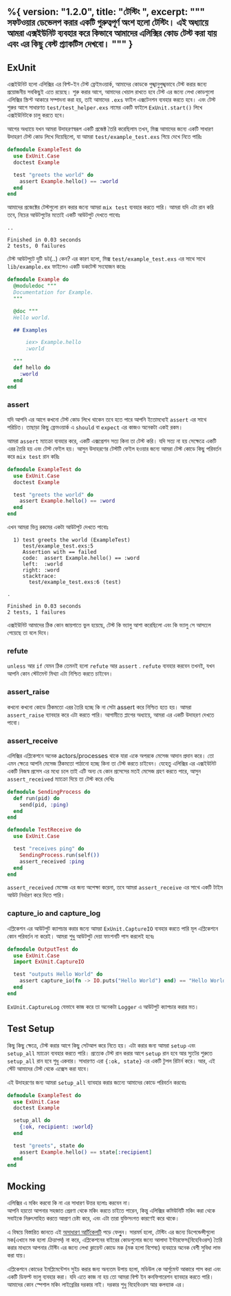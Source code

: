 %{
  version: "1.2.0",
  title: "টেস্টিং  ",
  excerpt: """
  সফটওয়ার ডেভেলপ করার একটি গুরুত্বপূর্ণ অংশ হলো টেস্টিং। 
এই অধ্যায়ে আমরা এক্সইউনিট ব্যবহার করে কিভাবে আমাদের এলিক্সির কোড টেস্ট করা যায় এবং এর কিছু বেস্ট প্র্যাকটিস দেখবো।
  """
}
---

## ExUnit

এক্সইউনিট হলো এলিক্সির এর বিল্ট-ইন টেস্ট ফ্রেইমওয়ার্ক, আমাদের কোডকে পুঙ্খানুপুঙ্খভাবে টেস্ট করার জন্যে প্রয়োজনীয় সবকিছুই এতে রয়েছে। 
শুরু করার আগে, আমাদের খেয়াল রাখতে হবে টেস্ট এর জন্যে লেখা কোডগুলো এলিক্সির স্ক্রিপ্ট আকারে সম্পাদনা করা হয়, তাই আমাদের `.exs` ফাইল এক্সটেনশন ব্যবহার করতে হবে।
এবং টেস্ট শুরুর আগে সাধারণত `test/test_helper.exs` নামের একটি ফাইলে `ExUnit.start()` লিখে এক্সইউনিটকে চালু করতে হবে।   

আগের অধ্যায়ে যখন আমরা উদাহরণস্বরূপ একটি প্রজেক্ট তৈরি করেছিলাম তখন, মিক্স আমাদের জন্যে একটি সাধারণ উদাহরণ টেস্ট কোড লিখে দিয়েছিলো, যা আমরা `test/example_test.exs` গিয়ে দেখে নিতে পারিঃ

```elixir
defmodule ExampleTest do
  use ExUnit.Case
  doctest Example

  test "greets the world" do
    assert Example.hello() == :world
  end
end
```

আমাদের প্রজেক্টের টেস্টগুলো রান করার জন্যে আমরা `mix test` ব্যবহার করতে পারি। 
আমরা যদি এটা রান করি তবে, নিচের আউটপুটের মতোই একটি আউটপুট দেখতে পাবোঃ  

```shell
..

Finished in 0.03 seconds
2 tests, 0 failures
```

টেস্ট আউটপুটে দুটি ডট(..) কেন? এর কারণ হলো, মিক্স `test/example_test.exs` এর সাথে সাথে `lib/example.ex` ফাইলেও একটি ডকটেস্ট সংযোজন করেঃ

```elixir
defmodule Example do
  @moduledoc """
  Documentation for Example.
  """

  @doc """
  Hello world.

  ## Examples

      iex> Example.hello
      :world

  """
  def hello do
    :world
  end
end
```

### assert

যদি আপনি এর আগে কখনো টেস্ট কোড লিখে থাকেন তবে হতে পারে আপনি ইতোমধ্যেই `assert` এর সাথে পরিচিত। তাছাড়া কিছু ফ্রেমওয়ার্ক এ `should` বা `expect` এর কাজও অনেকটা একই রকম।

আমরা `assert` ম্যাক্রো ব্যবহার করে, একটি এক্সপ্রেশন সত্য কিনা তা টেস্ট করি। 
যদি সত্য না হয় সেক্ষেত্রে একটি এরর তৈরি হয় এবং টেস্ট ফেইল হয়। 
আসুন উদাহরণের টেস্টটি ফেইল হওয়ার জন্যে আমরা টেস্ট কোডে কিছু পরিবর্তন করে `mix test` রান করিঃ

```elixir
defmodule ExampleTest do
  use ExUnit.Case
  doctest Example

  test "greets the world" do
    assert Example.hello() == :word
  end
end
```

এখন আমরা ভিন্ন রকমের একটা আউটপুট দেখতে পাবোঃ

```shell
  1) test greets the world (ExampleTest)
     test/example_test.exs:5
     Assertion with == failed
     code:  assert Example.hello() == :word
     left:  :world
     right: :word
     stacktrace:
       test/example_test.exs:6 (test)

.

Finished in 0.03 seconds
2 tests, 1 failures
```

এক্সইউনিট আমাদের ঠিক কোন জায়গাতে ভুল হয়েছে, টেস্ট কি ভ্যালু আশা করেছিলো এবং কি ভ্যালু সে আসলেে পেয়েছে তা বলে দিবে।

### refute

`unless` আর `if` যেমন ঠিক তেমনই হলো `refute` আর `assert` .
`refute` ব্যবহার করবেন তখনই, যখন আপনি কোন স্টেটমেন্ট মিথ্যা এটা নিশ্চিত করতে চাইবেন।

### assert_raise

কখনো কখনো কোডে ঠিকমতো এরর তৈরি হচ্ছে কি না সেটা assert করে নিশ্চিত হতে হয়। 
আমরা `assert_raise` ব্যাবহার করে এটা করতে পারি। 
আগামীতে প্লাগের অধ্যায়ে, আমরা এর একটি উদাহরণ দেখতে পাবো। 

### assert_receive

এলিক্সির এপ্লিকেশনে অনেক actors/processes থাকে যারা একে অপরকে মেসেজ আদান প্রদান করে। তো এমন ক্ষেত্রে আপনি মেসেজ ঠিকমতো পাঠানো হচ্ছে কিনা তা টেস্ট করতে চাইবেন। 
যেহেতু এলিক্সির এর এক্সইউনিট একটি নিজস্ব প্রসেস এর মধ্যে চলে তাই এটি অন্য যে কোন প্রসেসের মতই মেসেজ গ্রহণ করতে পারে, আসুন `assert_received` ম্যাক্রো দিয়ে তা টেস্ট করে দেখিঃ 

```elixir
defmodule SendingProcess do
  def run(pid) do
    send(pid, :ping)
  end
end

defmodule TestReceive do
  use ExUnit.Case

  test "receives ping" do
    SendingProcess.run(self())
    assert_received :ping
  end
end
```

`assert_received` মেসেজ এর জন্য অপেক্ষা করেনা, তবে আমরা `assert_receive` এর সাথে একটি টাইম আউট নির্ধারণ করে দিতে পারি।

### capture_io and capture_log

এপ্লিকেশন এর আউটপুট ক্যাপচার করার জন্যে আমরা `ExUnit.CaptureIO` ব্যবহার করতে পারি মূল এপ্লিকেশনে কোন পরিবর্তন না করেই। 
আমরা শুধু আউটপুট দেয়া ফাংশনটি পাস করলেই হবেঃ

```elixir
defmodule OutputTest do
  use ExUnit.Case
  import ExUnit.CaptureIO

  test "outputs Hello World" do
    assert capture_io(fn -> IO.puts("Hello World") end) == "Hello World\n"
  end
end
```

`ExUnit.CaptureLog` যেভাবে কাজ করে তা অনেকটা `Logger` এ আউটপুট ক্যাপচার করার মত।

## Test Setup

কিছু কিছু ক্ষেত্রে, টেস্ট করার আগে কিছু সেটআপ করে নিতে হয়। 
এটা করার জন্য আমরা `setup` এবং `setup_all` ম্যাক্রো ব্যবহার করতে পারি। 
প্রত্যেক টেস্ট রান করার আগে `setup` রান হবে আর স্যুটের শুরুতে `setup_all` রান হবে শুধু একবার। 
সাধারণত এরা `{:ok, state}` এর একটি টুপল রিটার্ন করে। আর, এই স্টেট আমাদের টেস্ট থেকে এক্সেস করা যাবে।

এই উদাহরণের জন্য আমরা `setup_all` ব্যাবহার করার জন্যেে আমাদের কোডে পরিবর্তন করবোঃ

```elixir
defmodule ExampleTest do
  use ExUnit.Case
  doctest Example

  setup_all do
    {:ok, recipient: :world}
  end

  test "greets", state do
    assert Example.hello() == state[:recipient]
  end
end
```

## Mocking

এলিক্সির এ মকিং করবো কি না এর সাধারণ উত্তর হলোঃ করবেন না।  
আপনি হয়তো আপনার সহজাত প্রেরণা থেকে মকিং করতে চাইতে পারেন, কিন্তু এলিক্সির কমিউনিটি মকিং করা থেকে সবাইকে নিরুৎসাহিত করতে আপ্রাণ চেষ্টা করে, এবং এটা তারা যুক্তিসংগত কারণেই করে থাকে। 

এ বিষয়ে বিস্তারিত জানতে এই [অসাধারণ আর্টিকেলটি](http://blog.plataformatec.com.br/2015/10/mocks-and-explicit-contracts/) পড়ে ফেলুুুন। 
সারমর্ম হলো, টেস্টিং এর জন্যে ডিপেন্ডেন্সীগুলো মক(এখানে মক হলো *ক্রিয়াপদ*) না করে, এপ্লিকেশনের বাইরের কোডগুলোর জন্যে আলাদা ইন্টারফেস(বিহেবিওরস) তৈরি করার মাধ্যমে আপনার টেস্টিং এর জন্যে লেখা ক্লায়েন্ট কোডে মক (মক হলো বিশেষ্য) ব্যবহারে অনেক বেশী সুবিধা লাভ করা যায়।

এপ্লিকেশনে কোডের ইমপ্লিমেন্টেশন সুইচ করার জন্য অন্যতম উপায় হলো, মডিউল কে আর্গুমেন্ট আকারে পাস করা এবং একটি ডিফল্ট ভ্যলু ব্যবহার করা। 
যদি এতে কাজ না হয় তো আমরা বিল্ট ইন কনফিগারেশন ব্যাবহার করতে পারি। 
আমাদের কোন স্পেশাল মকিং লাইব্রেরির দরকার নাই। দরকার শুধু বিহেবিওরস আর কলব্যাক এর।
